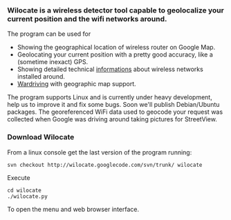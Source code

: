 ### Wilocate is a wireless detector tool capable to geolocalize your current position and the wifi networks around. ###

The program can be used for
  * Showing the geographical location of wireless router on Google Map.
  * Geolocating your current position with a pretty good accuracy, like a (sometime inexact) GPS.
  * Showing detailed technical [informations](http://code.google.com/p/wilocate/wiki/Marker_Info) about wireless networks installed around.
  * [Wardriving](http://code.google.com/p/wilocate/#Wardrive_mode_(offline_scanning)) with geographic map support.

The program supports Linux and is currently under heavy development, help us to improve it and fix some bugs. Soon we'll publish Debian/Ubuntu packages. The georeferenced WiFi data used to geocode your request was collected when Google was driving around taking pictures for StreetView.





### Download Wilocate ###

From a linux console get the last version of the program running:
```
svn checkout http://wilocate.googlecode.com/svn/trunk/ wilocate 
```

Execute

```
cd wilocate
./wilocate.py 
```

To open the menu and web browser interface.